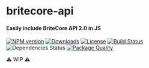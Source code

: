 # britecore-api

#### Easily include BriteCore API 2.0 in JS

[![NPM version][npm-image]][npm-url]
[![Downloads][downloads-image]][downloads-url]
[![License][license-image]][license-url]
[![Build Status][build-status-image]][build-status-url]
![Dependencies Status][david-image]
[![Package Quality][package-quality-image]][package-quality-url]

⚠️ WIP ⚠️

[npm-image]: https://img.shields.io/npm/v/britecore-api.svg?
[npm-url]: https://www.npmjs.com/package/britecore-api
[license-image]: https://img.shields.io/npm/l/britecore-api.svg?
[license-url]: https://www.npmjs.com/package/britecore-api
[downloads-image]: https://img.shields.io/npm/dt/britecore-api.svg?
[downloads-url]: https://www.npmjs.com/package/britecore-api
[build-status-image]: https://travis-ci.org/ekschro/britecore-api.svg?branch=master
[build-status-url]: https://travis-ci.org/ekschro/britecore-api
[david-image]: https://img.shields.io/david/ekschro/britecore-api.svg
[package-quality-url]: https://packagequality.com/#?package=britecore-api
[package-quality-image]: https://npm.packagequality.com/shield/britecore-api.svg?style=flat